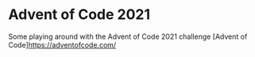 # Advent of Code 2021

Some playing around with the Advent of Code 2021 challenge 
[Advent of Code]https://adventofcode.com/